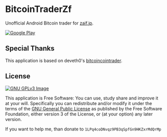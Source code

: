 # BitcoinTraderZf
Unofficial Android Bitcoin trader for [zaif.jp](http://zaif.jp/).

[![Google Play](https://cloud.githubusercontent.com/assets/16354543/11904684/0667026e-a5c2-11e5-9f53-4614cc53e01f.png)](https://play.google.com/store/apps/details?id=com.github.naofum.bitcointraderzf)

## Special Thanks
This application is based on deveth0's [bitcoincointrader](https://github.com/deveth0/bitcointrader).

## License
[![GNU GPLv3 Image](https://www.gnu.org/graphics/gplv3-127x51.png)](http://www.gnu.org/licenses/gpl-3.0.en.html)  

This application is Free Software: You can use, study share and improve it at your
will. Specifically you can redistribute and/or modify it under the terms of the
[GNU General Public License](https://www.gnu.org/licenses/gpl.html) as
published by the Free Software Foundation, either version 3 of the License, or
(at your option) any later version.

If you want to help me, than donate to `1LPq4coDNvqz9PB3qSpfGn9HKZxrMdQrMp`

